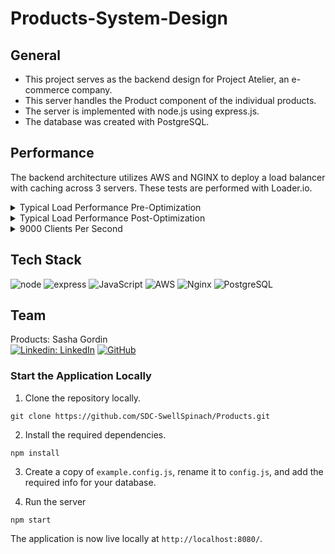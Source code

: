 # Products-System-Design

## General

* This project serves as the backend design for Project Atelier, an e-commerce company. 
* This server handles the Product component of the individual products. 
* The server is implemented with node.js using express.js.
* The database was created with PostgreSQL.

## Performance

The backend architecture utilizes AWS and NGINX to deploy a load balancer with caching across 3 servers. These tests are performed with Loader.io.

<details><summary>Typical Load Performance Pre-Optimization</summary>

### Performance for a typical load of 1000 clients per second before load balancing and caching.

<img src="./assets/PreOpt.png"/>
</details>

<details><summary>Typical Load Performance Post-Optimization</summary>

### Performance for a typical load of 1000 clients per second after load balancing and caching.

<img src="./assets/AfterOpt.png"/>
</details>

<details><summary>9000 Clients Per Second</summary>

### Performance for a load of 9000 clients per second.

<img src="./assets/9000K.png"/>
</details>

## Tech Stack
![node](https://img.shields.io/badge/Node.js-43853D?style=for-the-badge&logo=node.js&logoColor=white)
![express](https://img.shields.io/badge/Express.js-000000?style=for-the-badge&logo=express&logoColor=white)
![JavaScript](https://img.shields.io/badge/javascript-%23323330.svg?style=for-the-badge&logo=javascript&logoColor=%23F7DF1E)
![AWS](https://img.shields.io/badge/AWS-%23FF9900.svg?style=for-the-badge&logo=amazon-aws&logoColor=white)
![Nginx](https://img.shields.io/badge/Nginx-brightgreen.svg?style=for-the-badge&logo=Nginx&logoColor=white)
![PostgreSQL](https://img.shields.io/badge/PostgreSQL-blue.svg?style=for-the-badge&logo=postgreSQL=white)

## Team

Products: Sasha Gordin\
[![Linkedin: LinkedIn](https://img.shields.io/badge/linkedin-%230077B5.svg?style=for-the-badge&logo=linkedin&logoColor=white)](https://www.linkedin.com/in/sashagordin/)
[![GitHub](https://img.shields.io/badge/github-%23121011.svg?style=for-the-badge&logo=github&logoColor=white)](https://github.com/SashaGordin)

### Start the Application Locally

1. Clone the repository locally.
```
git clone https://github.com/SDC-SwellSpinach/Products.git
```

2. Install the required dependencies.
```
npm install
```

3. Create a copy of `example.config.js`, rename it to `config.js`, and add the required info for your database.

4. Run the server
```
npm start
```

The application is now live locally at `http://localhost:8080/`.
